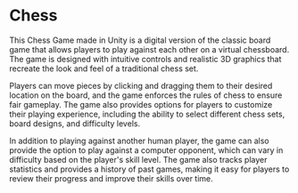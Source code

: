 # Chess
This Chess Game made in Unity is a digital version of the classic board game that allows players to play against each other on a virtual chessboard. The game is designed with intuitive controls and realistic 3D graphics that recreate the look and feel of a traditional chess set.

Players can move pieces by clicking and dragging them to their desired location on the board, and the game enforces the rules of chess to ensure fair gameplay. The game also provides options for players to customize their playing experience, including the ability to select different chess sets, board designs, and difficulty levels.

In addition to playing against another human player, the game can also provide the option to play against a computer opponent, which can vary in difficulty based on the player's skill level. The game also tracks player statistics and provides a history of past games, making it easy for players to review their progress and improve their skills over time.
